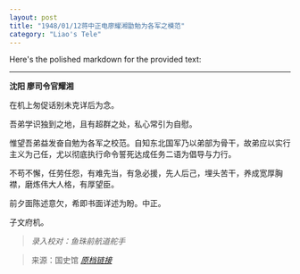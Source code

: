 ```yaml
---
layout: post
title: "1948/01/12蒋中正电廖耀湘勖勉为各军之模范"
category: "Liao's Tele"
---
```

Here's the polished markdown for the provided text:

---

**沈阳 廖司令官耀湘**

在机上匆促话别未克详后为念。

吾弟学识独到之地，且有超群之处，私心常引为自慰。

惟望吾弟益发奋自勉为各军之校范。自知东北国军乃以弟部为骨干，故弟应以实行主义为己任，尤以彻底执行命令誓死达成任务二语为倡导与力行。

不苟不懈，任劳任怨，有难先当，有急必援，先人后己，埋头苦干，养成宽厚胸襟，磨炼伟大人格，有厚望臣。

前夕面陈述意欠，希即书面详述为盼。中正。

子文府机。

> *录入校对：鱼珠前航道舵手*

> 来源：国史馆 [*原档链接*](https://ahonline.drnh.gov.tw/index.php?act=Display/image/5885975YqAku5w#36l)